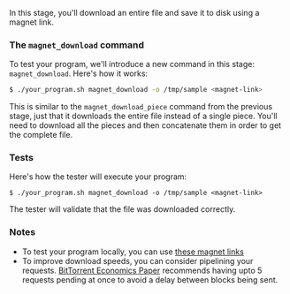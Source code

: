 In this stage, you'll download an entire file and save it to disk using a magnet link.

### The `magnet_download` command

To test your program, we'll introduce a new command in this stage: `magnet_download`. Here's how it works:

```bash
$ ./your_program.sh magnet_download -o /tmp/sample <magnet-link>
```

This is similar to the `magnet_download_piece` command from the previous stage, just that it downloads the entire file instead of a single piece. You'll
need to download all the pieces and then concatenate them in order to get the complete file.

### Tests

Here's how the tester will execute your program:
```
$ ./your_program.sh magnet_download -o /tmp/sample <magnet-link>
```

The tester will validate that the file was downloaded correctly.

### Notes

- To test your program locally, you can use [these magnet links](https://github.com/codecrafters-io/bittorrent-test-seeder/blob/main/torrent_files/magnet_links.txt)
- To improve download speeds, you can consider pipelining your requests. [BitTorrent Economics Paper](http://bittorrent.org/bittorrentecon.pdf) recommends having upto 5 requests pending at once to avoid a delay between blocks being sent.